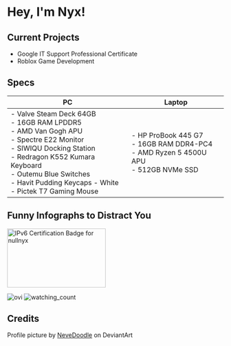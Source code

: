 # Hey, I'm Nyx!

## Current Projects
- Google IT Support Professional Certificate
- Roblox Game Development


## Specs
| PC                                                                                                                                                                                                                                                                  	| Laptop                                                                                                	|
|---------------------------------------------------------------------------------------------------------------------------------------------------------------------------------------------------------------------------------------------------------------------	|-------------------------------------------------------------------------------------------------------	|
| - Valve Steam Deck 64GB<br>    - 16GB RAM LPDDR5<br>    - AMD Van Gogh APU<br>- Spectre E22 Monitor<br>- SIWIQU Docking Station<br>- Redragon K552 Kumara Keyboard<br>    - Outemu Blue Switches<br>    - Havit Pudding Keycaps - White<br>- Pictek T7 Gaming Mouse 	| - HP ProBook 445 G7<br>    - 16GB RAM DDR4-PC4<br>    - AMD Ryzen 5 4500U APU<br>    - 512GB NVMe SSD 	|

## Funny Infographs to Distract You
<img src="https://ipv6.he.net/certification/create_badge.php?pass_name=nullnyx&badge=3" style="border: 0; width: 229px; height: 137px" alt="IPv6 Certification Badge for nullnyx"></img>

<img src="https://github-readme-stats.vercel.app/api/top-langs?username=onyxcode&show_icons=true&locale=en&layout=compact&theme=tokyonight" alt="ovi" />

<img src="https://komarev.com/ghpvc/?username=onyxcode&color=blueviolet" alt="watching_count" />


## Credits
Profile picture by [NeveDoodle](https://www.deviantart.com/nevedoodle/gallery) on DeviantArt
